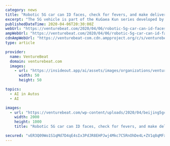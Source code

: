 ```yaml
---
category: news
title: "Robotic 5G car can ID faces, check for fevers, and make deliveries"
excerpt: "The 5G vehicle is part of the KuGaea Kun series developed by Cool High Technology, a Beijing-based maker of autonomous drones and cars. A self-driving version has been certified for Baidu’s Apollo autonomous open vehicle platform, taking advantage of Beijing’s 300-plus miles of self-driving test roads. Beijing Institute of Technology’s ..."
publishedDateTime: 2020-04-06T20:30:00Z
webUrl: "https://venturebeat.com/2020/04/06/robotic-5g-car-can-id-faces-check-for-fevers-and-make-deliveries/"
ampWebUrl: "https://venturebeat.com/2020/04/06/robotic-5g-car-can-id-faces-check-for-fevers-and-make-deliveries/amp/"
cdnAmpWebUrl: "https://venturebeat-com.cdn.ampproject.org/c/s/venturebeat.com/2020/04/06/robotic-5g-car-can-id-faces-check-for-fevers-and-make-deliveries/amp/"
type: article

provider:
  name: VentureBeat
  domain: venturebeat.com
  images:
    - url: "https://insideout.app/ai/assets/images/organizations/venturebeat.com-50x50.jpg"
      width: 50
      height: 50

topics:
  - AI in Autos
  - AI

images:
  - url: "https://venturebeat.com/wp-content/uploads/2020/04/beijing5gcar.jpg?fit=2000%2C1000&strip=all"
    width: 2000
    height: 1000
    title: "Robotic 5G car can ID faces, check for fevers, and make deliveries"

secured: "vER3Q09Wo1S1qMd7D4qE4sIx3PdJR8EHPJwj4Mkc7C5RnOhDe4L+ZV1q8qMFxEqVQMmJnQBrxgGI4hc2PE5KiKENyqF8Q/6AvntY6SKCfpZ8Zaa1Jip2I11yv5YXh7zAIcg7IVHXZeh6+Im4UDNsybf4FraxluVabKTi6eDUyf3Bg1ukzm1ll9ZRtq2e9lUVRBou4VFbF/lnw+k6YKBFyYPyXnNdztzVbNWAQOr/Q4rUPdSxrVJ/H0rqxSWWGqpaR/vkEx8zJUMBApSKL91uJr3n31L5H7s2T4dAhfLkJUShwCXnWjfciS1Gw/JL/7fdop0yzt/diVt3V/Vlr9Nao/cUutl7vtB7QOhJafUrg+QvpMvr12m620/xV0oBdB9DTw9RwULdf5xIVEshVnkHP5jJjzBbGmp9H/OMYE5mBwVBhKPNTxUNnZ/2yMBNDpcNFSKvDjmh+XvmLa0F3OtA4prXqN7fR3U782WQc/YtmY4=;utLn35Xhv9cKBLtaZpdyCw=="
---
```


